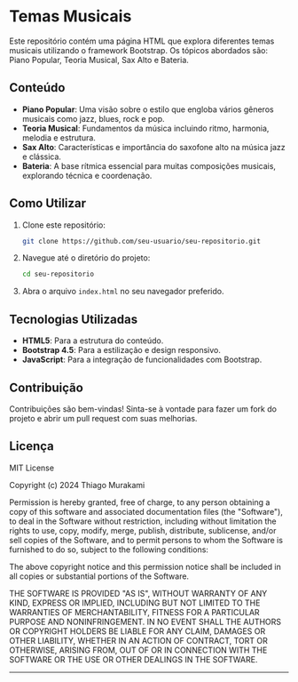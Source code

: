 # Temas Musicais

Este repositório contém uma página HTML que explora diferentes temas musicais utilizando o framework Bootstrap. Os tópicos abordados são: Piano Popular, Teoria Musical, Sax Alto e Bateria.

## Conteúdo

- **Piano Popular**: Uma visão sobre o estilo que engloba vários gêneros musicais como jazz, blues, rock e pop.
- **Teoria Musical**: Fundamentos da música incluindo ritmo, harmonia, melodia e estrutura.
- **Sax Alto**: Características e importância do saxofone alto na música jazz e clássica.
- **Bateria**: A base rítmica essencial para muitas composições musicais, explorando técnica e coordenação.

## Como Utilizar

1. Clone este repositório:
    ```sh
    git clone https://github.com/seu-usuario/seu-repositorio.git
    ```

2. Navegue até o diretório do projeto:
    ```sh
    cd seu-repositorio
    ```

3. Abra o arquivo `index.html` no seu navegador preferido.

## Tecnologias Utilizadas

- **HTML5**: Para a estrutura do conteúdo.
- **Bootstrap 4.5**: Para a estilização e design responsivo.
- **JavaScript**: Para a integração de funcionalidades com Bootstrap.

## Contribuição

Contribuições são bem-vindas! Sinta-se à vontade para fazer um fork do projeto e abrir um pull request com suas melhorias.

## Licença

MIT License

Copyright (c) 2024 Thiago Murakami

Permission is hereby granted, free of charge, to any person obtaining a copy
of this software and associated documentation files (the "Software"), to deal
in the Software without restriction, including without limitation the rights
to use, copy, modify, merge, publish, distribute, sublicense, and/or sell
copies of the Software, and to permit persons to whom the Software is
furnished to do so, subject to the following conditions:

The above copyright notice and this permission notice shall be included in all
copies or substantial portions of the Software.

THE SOFTWARE IS PROVIDED "AS IS", WITHOUT WARRANTY OF ANY KIND, EXPRESS OR
IMPLIED, INCLUDING BUT NOT LIMITED TO THE WARRANTIES OF MERCHANTABILITY,
FITNESS FOR A PARTICULAR PURPOSE AND NONINFRINGEMENT. IN NO EVENT SHALL THE
AUTHORS OR COPYRIGHT HOLDERS BE LIABLE FOR ANY CLAIM, DAMAGES OR OTHER
LIABILITY, WHETHER IN AN ACTION OF CONTRACT, TORT OR OTHERWISE, ARISING FROM,
OUT OF OR IN CONNECTION WITH THE SOFTWARE OR THE USE OR OTHER DEALINGS IN THE
SOFTWARE.

---
